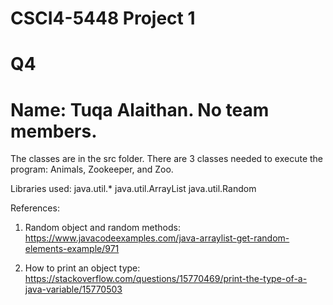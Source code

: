 # CSCI4-5448 Project 1
# Q4
# Name: Tuqa Alaithan. No team members.

The classes are in the src folder. There are 3 classes needed to execute the program: Animals, Zookeeper, and Zoo.

Libraries used:
 java.util.*
 java.util.ArrayList
 java.util.Random
 
References:
 1. Random object and random methods:
 https://www.javacodeexamples.com/java-arraylist-get-random-elements-example/971
 
 2. How to print an object type:
 https://stackoverflow.com/questions/15770469/print-the-type-of-a-java-variable/15770503

